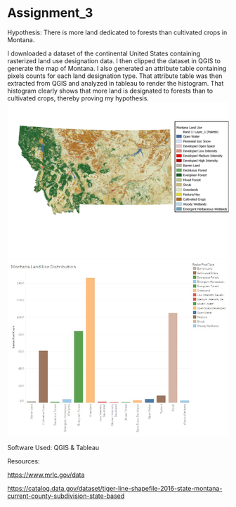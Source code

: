 # Assignment_3
 
Hypothesis: There is more land dedicated to forests than cultivated crops in Montana.

I downloaded a dataset of the continental United States containing rasterized land use designation data. I then clipped the dataset in QGIS to generate the map of Montana. I also generated an attribute table containing pixels counts for each land designation type. That attribute table was then extracted from QGIS and analyzed in tableau to render the histogram. That histogram clearly shows that more land is designated to forests than to cultivated crops, thereby proving my hypothesis.
<img src="MT_MAP.jpeg">
<img src="MT_Land_Dash.jpg">
 

Software Used: QGIS & Tableau


Resources:

https://www.mrlc.gov/data

https://catalog.data.gov/dataset/tiger-line-shapefile-2016-state-montana-current-county-subdivision-state-based
